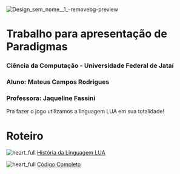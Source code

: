    ![Design_sem_nome__1_-removebg-preview](https://github.com/user-attachments/assets/01a688bc-bd1e-4a4b-b280-44737afcc5a4)


# Trabalho para apresentação de Paradigmas

### Ciência da Computação - Universidade Federal de Jataí
### Aluno: Mateus Campos Rodrigues
### Professora: Jaqueline Fassini

Pra fazer o jogo utilizamos a linguagem LUA em sua totalidade!

# Roteiro

![heart_full](https://github.com/Cogumelo06/Amogus/assets/141068361/004bfd44-269f-48cc-8b4c-eb67430bf414) [História da Linguagem LUA](https://github.com/Cogumelo06/Amogus/blob/main/história.md)

![heart_full](https://github.com/Cogumelo06/Amogus/assets/141068361/004bfd44-269f-48cc-8b4c-eb67430bf414) [Código Completo](https://github.com/Cogumelo06/Amogus/tree/main/Códigos)
